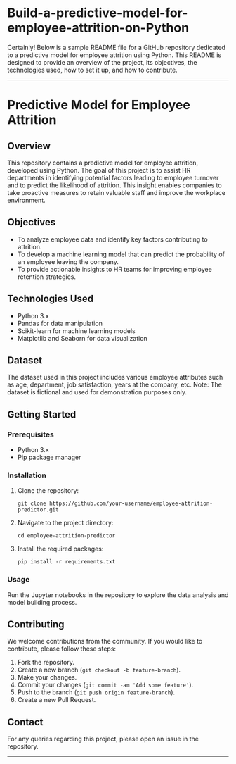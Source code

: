 # Build-a-predictive-model-for-employee-attrition-on-Python

Certainly! Below is a sample README file for a GitHub repository dedicated to a predictive model for employee attrition using Python. This README is designed to provide an overview of the project, its objectives, the technologies used, how to set it up, and how to contribute.

---

# Predictive Model for Employee Attrition

## Overview

This repository contains a predictive model for employee attrition, developed using Python. The goal of this project is to assist HR departments in identifying potential factors leading to employee turnover and to predict the likelihood of attrition. This insight enables companies to take proactive measures to retain valuable staff and improve the workplace environment.

## Objectives

- To analyze employee data and identify key factors contributing to attrition.
- To develop a machine learning model that can predict the probability of an employee leaving the company.
- To provide actionable insights to HR teams for improving employee retention strategies.

## Technologies Used

- Python 3.x
- Pandas for data manipulation
- Scikit-learn for machine learning models
- Matplotlib and Seaborn for data visualization

## Dataset

The dataset used in this project includes various employee attributes such as age, department, job satisfaction, years at the company, etc. Note: The dataset is fictional and used for demonstration purposes only.

## Getting Started

### Prerequisites

- Python 3.x
- Pip package manager

### Installation

1. Clone the repository:
   ```
   git clone https://github.com/your-username/employee-attrition-predictor.git
   ```
2. Navigate to the project directory:
   ```
   cd employee-attrition-predictor
   ```
3. Install the required packages:
   ```
   pip install -r requirements.txt
   ```

### Usage

Run the Jupyter notebooks in the repository to explore the data analysis and model building process.

## Contributing

We welcome contributions from the community. If you would like to contribute, please follow these steps:

1. Fork the repository.
2. Create a new branch (`git checkout -b feature-branch`).
3. Make your changes.
4. Commit your changes (`git commit -am 'Add some feature'`).
5. Push to the branch (`git push origin feature-branch`).
6. Create a new Pull Request.

## Contact

For any queries regarding this project, please open an issue in the repository.

---

